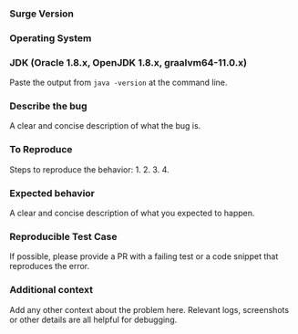 ### Surge Version

### Operating System

### JDK (Oracle 1.8.x, OpenJDK 1.8.x, graalvm64-11.0.x)

Paste the output from `java -version` at the command line.

### Describe the bug
A clear and concise description of what the bug is.

### To Reproduce
Steps to reproduce the behavior:
1.
2.
3.
4.

### Expected behavior
A clear and concise description of what you expected to happen.

### Reproducible Test Case

If possible, please provide a PR with a failing test or a code snippet that reproduces the error.

### Additional context
Add any other context about the problem here.  Relevant logs, screenshots or other details are all helpful for debugging.
